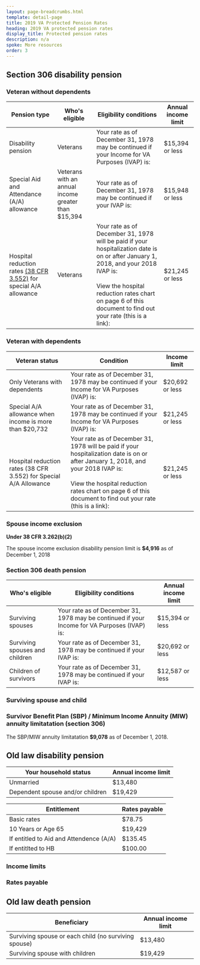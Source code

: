 ```yaml
---
layout: page-breadcrumbs.html
template: detail-page
title: 2019 VA Protected Pension Rates
heading: 2019 VA protected pension rates
display_title: Protected pension rates
description: n/a
spoke: More resources
order: 3
---
```


## Section 306 disability pension

### Veteran without dependents

| Pension type | Who's eligible | Eligibility conditions | Annual income limit |
|--------------|--------------- | ---------------------- | --------------|
| Disability pension | Veterans | Your rate as of December 31, 1978 may be continued if your Income for VA Purposes (IVAP) is: | $15,394 or less |
| Special Aid and Attendance (A/A) allowance | Veterans with an annual income greater than $15,394 | Your rate as of December 31, 1978 may be continued if your IVAP is: | $15,948 or less |
| Hospital reduction rates [(38 CFR 3.552)](https://www.law.cornell.edu/cfr/text/38/3.552) for special A/A allowance	 | Veterans |  Your rate as of December 31, 1978 will be paid if your hospitalization date is on or after January 1, 2018, and your 2018 IVAP is: <br> <br> View the hospital reduction rates chart on page 6 of this document to find out your rate (this is a link):|  $21,245 or less   |

### Veteran with dependents

| Veteran status                                                    | Condition                                                                                                                                                                                                                              | Income limit    |
|-------------------------------------------------------------------|----------------------------------------------------------------------------------------------------------------------------------------------------------------------------------------------------------------------------------------|-----------------|
| Only Veterans with dependents                                           | Your rate as of December 31, 1978 may be continued if your Income for VA Purposes (IVAP) is:                                                                                                                                           | $20,692 or less |
| Special A/A allowance when income is more than $20,732            | Your rate as of December 31, 1978 may be continued if your Income for VA Purposes (IVAP) is:                                                                                                                                           | $21,245 or less |
| Hospital reduction rates (38 CFR 3.552) for Special A/A Allowance | Your rate as of December 31, 1978 will be paid if your hospitalization date is on or after January 1, 2018, and your 2018 IVAP is: <br> <br> View the hospital reduction rates chart on page 6 of this document to find out your rate (this is a link): | $21,245 or less |
### Spouse income exclusion
<strong>Under 38 CFR 3.262(b)(2)</strong>

The spouse income exclusion disability pension limit is <b>$4,916</b> as of December 1, 2018

### Section 306 death pension

| Who's eligible | Eligibility conditions | Annual income limit |
|--------------- | ---------------------- | --------------|
| Surviving spouses | Your rate as of December 31, 1978 may be continued if your Income for VA Purposes (IVAP) is: | $15,394 or less |
| Surviving spouses and children | Your rate as of December 31, 1978 may be continued if your IVAP is: | $20,692 or less |
| Children of survivors | Your rate as of December 31, 1978 may be continued if your IVAP is: | $12,587 or less |


### Surviving spouse and child

### Survivor Benefit Plan (SBP) / Minimum Income Annuity (MIW) annuity limitatation (section 306)

The SBP/MIW annuity limitatation <b>$9,078</b> as of December 1, 2018.


## Old law disability pension

| Your household status | Annual income limit | 
|--------------- | ---------------------- | 
| Unmarried | $13,480 |
| Dependent spouse and/or children | $19,429 | 

| Entitlement | Rates payable | 
|--------------- | ---------------------- | 
| Basic rates | $78.75 |
| 10 Years or Age 65 | $19,429 | 
| If entitled to Aid and Attendence (A/A) | $135.45 |
| If entitlted to HB | $100.00 |



### Income limits

### Rates payable

## Old law death pension


| Beneficiary | Annual income limit | 
|--------------- | ---------------------- | 
| Surviving spouse or each child (no surviving spouse) | $13,480 |
| Surviving spouse with children | $19,429 | 
